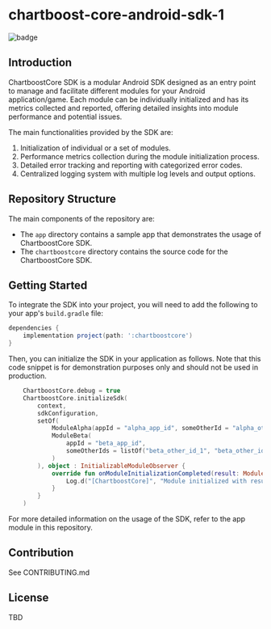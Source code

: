 # chartboost-core-android-sdk-1

![badge](https://img.shields.io/endpoint?url=https%3A%2F%2Fchartboost.s3.amazonaws.com%2Fchartboost-core%2Fsdk%2Fandroid%2Fcode-coverage%2Fcoverage-percent.json)

## Introduction

ChartboostCore SDK is a modular Android SDK designed as an entry point to manage and facilitate different modules for your Android application/game. Each module can be individually initialized and has its metrics collected and reported, offering detailed insights into module performance and potential issues.

The main functionalities provided by the SDK are:

1. Initialization of individual or a set of modules.
2. Performance metrics collection during the module initialization process.
3. Detailed error tracking and reporting with categorized error codes.
4. Centralized logging system with multiple log levels and output options.

## Repository Structure

The main components of the repository are:

- The `app` directory contains a sample app that demonstrates the usage of ChartboostCore SDK.
- The `chartboostcore` directory contains the source code for the ChartboostCore SDK.

## Getting Started

To integrate the SDK into your project, you will need to add the following to your app's `build.gradle` file:

```groovy
dependencies {
    implementation project(path: ':chartboostcore')
}
```

Then, you can initialize the SDK in your application as follows. Note that this code snippet is for demonstration purposes only and should not be used in production.

```kotlin
    ChartboostCore.debug = true
    ChartboostCore.initializeSdk(
        context,
        sdkConfiguration,
        setOf(
            ModuleAlpha(appId = "alpha_app_id", someOtherId = "alpha_other_id"),
            ModuleBeta(
                appId = "beta_app_id",
                someOtherIds = listOf("beta_other_id_1", "beta_other_id_2")
            )
        ), object : InitializableModuleObserver {
            override fun onModuleInitializationCompleted(result: ModuleInitializationResult) {
                Log.d("[ChartboostCore]", "Module initialized with result: $result")
            }
        }
    )
```

For more detailed information on the usage of the SDK, refer to the app module in this repository.

## Contribution

See CONTRIBUTING.md

## License

TBD
